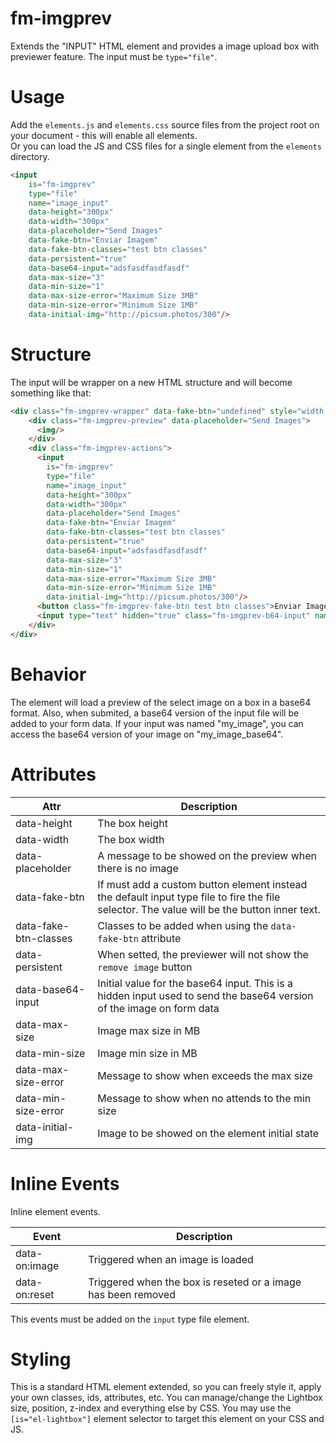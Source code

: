 # fm-imgprev

Extends the "INPUT" HTML element and provides a image upload box with previewer feature. The input must be `type="file"`.

# Usage

Add the `elements.js` and `elements.css` source files from the project root on your document - this will enable all elements.  
Or you can load the JS and CSS files for a single element from the `elements` directory.

```html
<input 
    is="fm-imgprev" 
    type="file" 
    name="image_input" 
    data-height="300px" 
    data-width="300px"
    data-placeholder="Send Images"
    data-fake-btn="Enviar Imagem"
    data-fake-btn-classes="test btn classes"
    data-persistent="true"
    data-base64-input="adsfasdfasdfasdf"
    data-max-size="3"
    data-min-size="1"
    data-max-size-error="Maximum Size 3MB"
    data-min-size-error="Minimum Size 1MB"
    data-initial-img="http://picsum.photos/300"/>
```

# Structure

The input will be wrapper on a new HTML structure and will become something like that:

```html
<div class="fm-imgprev-wrapper" data-fake-btn="undefined" style="width: 300px; height: 300px;">
    <div class="fm-imgprev-preview" data-placeholder="Send Images">
      <img/>
    </div>
    <div class="fm-imgprev-actions">
      <input 
        is="fm-imgprev" 
        type="file" 
        name="image_input" 
        data-height="300px" 
        data-width="300px"
        data-placeholder="Send Images"
        data-fake-btn="Enviar Imagem"
        data-fake-btn-classes="test btn classes"
        data-persistent="true"
        data-base64-input="adsfasdfasdfasdf"
        data-max-size="3"
        data-min-size="1"
        data-max-size-error="Maximum Size 3MB"
        data-min-size-error="Minimum Size 1MB"
        data-initial-img="http://picsum.photos/300"/>
      <button class="fm-imgprev-fake-btn test btn classes">Enviar Imagem</button>
      <input type="text" hidden="true" class="fm-imgprev-b64-input" name="image_input_base64">
    </div>
</div>
```

# Behavior

The element will load a preview of the select image on a box in a base64 format. Also, when submited, a base64 version of the input file will be added to your form data. If your input was named "my_image", you can access the base64 version of your image on "my_image_base64".

# Attributes

| Attr | Description |
| --- | --- |
| data-height | The box height |
| data-width | The box width |
| data-placeholder | A message to be showed on the preview when there is no image |
| data-fake-btn | If must add a custom button element instead the default input type file to fire the file selector. The value will be the button inner text. |
| data-fake-btn-classes | Classes to be added when using the `data-fake-btn` attribute  |
| data-persistent | When setted, the previewer will not show the `remove image` button |
| data-base64-input | Initial value for the base64 input. This is a hidden input used to send the base64 version of the image on form data |
| data-max-size | Image max size in MB |
| data-min-size | Image min size in MB |
| data-max-size-error | Message to show when exceeds the max size |
| data-min-size-error | Message to show when no attends to the min size |
| data-initial-img | Image to be showed on the element initial state |

# Inline Events

Inline element events.

| Event | Description |
| --- | --- |
| data-on:image | Triggered when an image is loaded |
| data-on:reset | Triggered when the box is reseted or a image has been removed |

This events must be added on the `input` type file element.

# Styling

This is a standard HTML element extended, so you can freely style it, apply your own classes, ids, attributes, etc. You can manage/change the Lightbox size, position, z-index and everything else by CSS. You may use the `[is="el-lightbox"]` element selector to target this element on your CSS and JS.